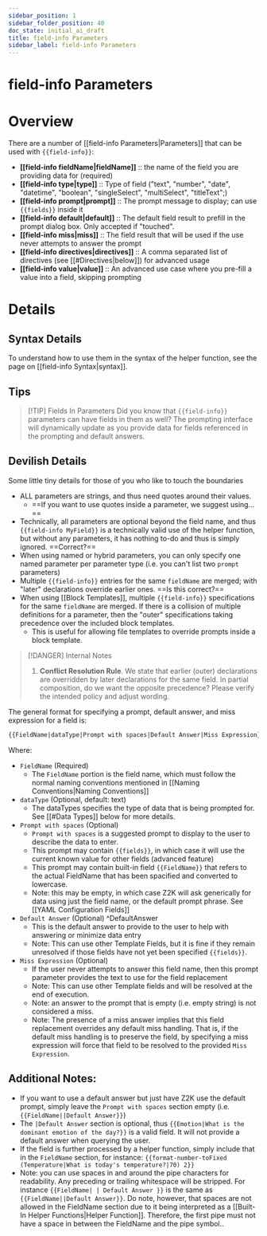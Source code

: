 ```yaml
---
sidebar_position: 1
sidebar_folder_position: 40
doc_state: initial_ai_draft
title: field-info Parameters
sidebar_label: field-info Parameters
---
```

# field-info Parameters

# Overview
There are a number of [[field-info Parameters|Parameters]] that can be used with `{{field-info}}`:
- **[[field-info fieldName|fieldName]]** :: the name of the field you are providing data for (required) 
- **[[field-info type|type]]** :: Type of field ("text", "number", "date", "datetime", "boolean", "singleSelect", "multiSelect", "titleText";)
- **[[field-info prompt|prompt]]** :: The prompt message to display; can use `{{fields}}` inside it
- **[[field-info default|default]]** :: The default field result to prefill in the prompt dialog box. Only accepted if "touched".
- **[[field-info miss|miss]]** :: The field result that will be used if the use never attempts to answer the prompt
- **[[field-info directives|directives]]** :: A comma separated list of directives (see [[#Directives|below]]) for advanced usage
- **[[field-info value|value]]** :: An advanced use case where you pre-fill a value into a field, skipping prompting

# Details
## Syntax Details
To understand how to use them in the syntax of the helper function, see the page on [[field-info Syntax|syntax]].

## Tips

> [!TIP] Fields In Parameters
> Did you know that `{{field-info}}` parameters can have fields in them as well? The prompting interface will dynamically update as you provide data for fields referenced in the prompting and default answers.

## Devilish Details
Some little tiny details for those of you who like to touch the boundaries
- ALL parameters are strings, and thus need quotes around their values. 
	- ==If you want to use quotes inside a parameter, we suggest using…==
- Technically, all parameters are optional beyond the field name, and thus `{{field-info MyField}}` is a technically valid use of the helper function, but without any parameters, it has nothing to-do and thus is simply ignored. ==Correct?==
- When using named or hybrid parameters, you can only specify one named parameter per parameter type (i.e. you can't list two `prompt` parameters)
- Multiple `{{field-info}}` entries for the same `fieldName` are merged; with "later" declarations override earlier ones. ==Is this correct?==
- When using [[Block Templates]], multiple `{{field-info}}` specifications for the same `fieldName` are merged. If there is a collision of multiple definitions for a parameter, then the "outer" specifications taking precedence over the included block templates.
	- This is useful for allowing file templates to override prompts inside a block template.





> [!DANGER] Internal Notes
> 1) **Conflict Resolution Rule**. We state that earlier (outer) declarations are overridden by later declarations for the same field. In partial composition, do we want the opposite precedence? Please verify the intended policy and adjust wording.  

The general format for specifying a prompt, default answer, and miss expression for a field is:

```md
{{FieldName|dataType|Prompt with spaces|Default Answer|Miss Expression}}
```

Where:
- `FieldName` (Required)
	- The `FieldName` portion is the field name, which must follow the normal naming conventions mentioned in [[Naming Conventions|Naming Conventions]]
- `dataType` (Optional, default: text)
	- The dataTypes specifies the type of data that is being prompted for. See [[#Data Types]] below for more details.
- `Prompt with spaces` (Optional)
	- `Prompt with spaces` is a suggested prompt to display to the user to describe the data to enter. 
	- This prompt may contain `{{fields}}`, in which case it will use the current known value for other fields (advanced feature)
	- This prompt may contain built-in field `{{FieldName}}` that refers to the actual FieldName that has been spacified and converted to lowercase. 
	- Note: this may be empty, in which case Z2K will ask generically for data using just the field name, or the default prompt phrase. See [[YAML Configuration Fields]]
- `Default Answer` (Optional) ^DefaultAnswer
	- This is the default answer to provide to the user to help with answering or minimize data entry
	- Note: This can use other Template Fields, but it is fine if they remain unresolved if those fields have not yet been specified `{{fields}}`.
- `Miss Expression` (Optional)
	- If the user never attempts to answer this field name, then this prompt parameter provides the text to use for the field replacement
	- Note: This can use other Template fields and will be resolved at the end of execution.
	- Note: an answer to the prompt that is empty (i.e. empty string) is not considered a miss.
	- Note: The presence of a miss answer implies that this field replacement overrides any default miss handling. That is, if the default miss handling is to preserve the field, by specifying a miss expression will force that field to be resolved to the provided `Miss Expression`.

## Additional Notes:
- If you want to use a default answer but just have Z2K use the default prompt, simply leave the `Prompt with spaces` section empty (i.e. `{{FieldName||Default Answer}}`)
- The `|Default Answer` section is optional, thus `{{Emotion|What is the dominant emotion of the day?}}` is a valid field. It will not provide a default answer when querying the user.
- If the field is further processed by a helper function, simply include that in the `FieldName` section, for instance: `{{format-number-toFixed (Temperature|What is today's temperature?|70) 2}}`
- Note: you can use spaces in and around the pipe characters for readability. Any preceding or trailing whitespace will be stripped. For instance `{{FieldName| | Default Answer }}` is the same as `{{FieldName||Default Answer}}`.  Do note, however, that spaces are not allowed in the FieldName section due to it being interpreted as a [[Built-In Helper Functions|Helper Function]]. Therefore, the first pipe must not have a space in between the FieldName and the pipe symbol..
